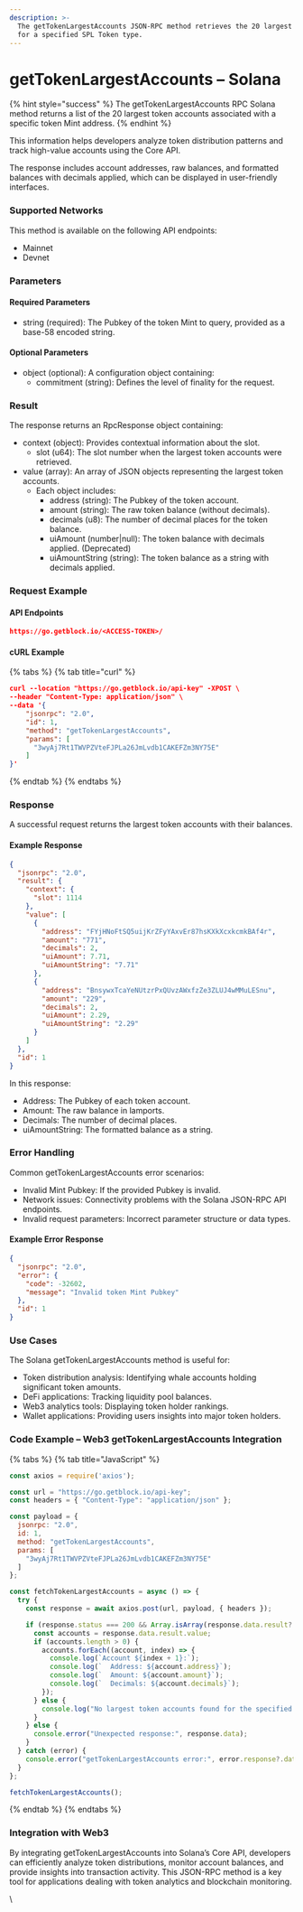 ```yaml
---
description: >-
  The getTokenLargestAccounts JSON-RPC method retrieves the 20 largest accounts
  for a specified SPL Token type.
---
```


# getTokenLargestAccounts – Solana

{% hint style="success" %}
The getTokenLargestAccounts RPC Solana method returns a list of the 20 largest token accounts associated with a specific token Mint address.&#x20;
{% endhint %}

This information helps developers analyze token distribution patterns and track high-value accounts using the Core API.

The response includes account addresses, raw balances, and formatted balances with decimals applied, which can be displayed in user-friendly interfaces.

### Supported Networks

This method is available on the following API endpoints:

* Mainnet
* Devnet

### Parameters

#### Required Parameters

* string (required): The Pubkey of the token Mint to query, provided as a base-58 encoded string.

#### Optional Parameters

* object (optional): A configuration object containing:
  * commitment (string): Defines the level of finality for the request.

### Result

The response returns an RpcResponse object containing:

* context (object): Provides contextual information about the slot.
  * slot (u64): The slot number when the largest token accounts were retrieved.
* value (array): An array of JSON objects representing the largest token accounts.
  * Each object includes:
    * address (string): The Pubkey of the token account.
    * amount (string): The raw token balance (without decimals).
    * decimals (u8): The number of decimal places for the token balance.
    * uiAmount (number|null): The token balance with decimals applied. (Deprecated)
    * uiAmountString (string): The token balance as a string with decimals applied.

### Request Example

#### API Endpoints

```json
https://go.getblock.io/<ACCESS-TOKEN>/
```

#### cURL Example

{% tabs %}
{% tab title="curl" %}
```json
curl --location "https://go.getblock.io/api-key" -XPOST \
--header "Content-Type: application/json" \
--data '{
    "jsonrpc": "2.0",
    "id": 1,
    "method": "getTokenLargestAccounts",
    "params": [
      "3wyAj7Rt1TWVPZVteFJPLa26JmLvdb1CAKEFZm3NY75E"
    ]
}'
```
{% endtab %}
{% endtabs %}

### Response

A successful request returns the largest token accounts with their balances.

#### Example Response

```json
{
  "jsonrpc": "2.0",
  "result": {
    "context": {
      "slot": 1114
    },
    "value": [
      {
        "address": "FYjHNoFtSQ5uijKrZFyYAxvEr87hsKXkXcxkcmkBAf4r",
        "amount": "771",
        "decimals": 2,
        "uiAmount": 7.71,
        "uiAmountString": "7.71"
      },
      {
        "address": "BnsywxTcaYeNUtzrPxQUvzAWxfzZe3ZLUJ4wMMuLESnu",
        "amount": "229",
        "decimals": 2,
        "uiAmount": 2.29,
        "uiAmountString": "2.29"
      }
    ]
  },
  "id": 1
}
```

In this response:

* Address: The Pubkey of each token account.
* Amount: The raw balance in lamports.
* Decimals: The number of decimal places.
* uiAmountString: The formatted balance as a string.

### Error Handling

Common getTokenLargestAccounts error scenarios:

* Invalid Mint Pubkey: If the provided Pubkey is invalid.
* Network issues: Connectivity problems with the Solana JSON-RPC API endpoints.
* Invalid request parameters: Incorrect parameter structure or data types.

#### Example Error Response

```json
{
  "jsonrpc": "2.0",
  "error": {
    "code": -32602,
    "message": "Invalid token Mint Pubkey"
  },
  "id": 1
}
```

### Use Cases

The Solana getTokenLargestAccounts method is useful for:

* Token distribution analysis: Identifying whale accounts holding significant token amounts.
* DeFi applications: Tracking liquidity pool balances.
* Web3 analytics tools: Displaying token holder rankings.
* Wallet applications: Providing users insights into major token holders.

### Code Example – Web3 getTokenLargestAccounts Integration

{% tabs %}
{% tab title="JavaScript" %}
```javascript
const axios = require('axios');

const url = "https://go.getblock.io/api-key";
const headers = { "Content-Type": "application/json" };

const payload = {
  jsonrpc: "2.0",
  id: 1,
  method: "getTokenLargestAccounts",
  params: [
    "3wyAj7Rt1TWVPZVteFJPLa26JmLvdb1CAKEFZm3NY75E"
  ]
};

const fetchTokenLargestAccounts = async () => {
  try {
    const response = await axios.post(url, payload, { headers });

    if (response.status === 200 && Array.isArray(response.data.result?.value)) {
      const accounts = response.data.result.value;
      if (accounts.length > 0) {
        accounts.forEach((account, index) => {
          console.log(`Account ${index + 1}:`);
          console.log(`  Address: ${account.address}`);
          console.log(`  Amount: ${account.amount}`);
          console.log(`  Decimals: ${account.decimals}`);
        });
      } else {
        console.log("No largest token accounts found for the specified mint.");
      }
    } else {
      console.error("Unexpected response:", response.data);
    }
  } catch (error) {
    console.error("getTokenLargestAccounts error:", error.response?.data || error.message);
  }
};

fetchTokenLargestAccounts();

```
{% endtab %}
{% endtabs %}

### Integration with Web3

By integrating getTokenLargestAccounts into Solana’s Core API, developers can efficiently analyze token distributions, monitor account balances, and provide insights into transaction activity. This JSON-RPC method is a key tool for applications dealing with token analytics and blockchain monitoring.

\
